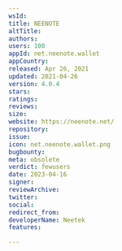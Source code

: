 ```yaml
---
wsId: 
title: NEENOTE
altTitle: 
authors: 
users: 100
appId: net.neenote.wallet
appCountry: 
released: Apr 26, 2021
updated: 2021-04-26
version: 4.0.4
stars: 
ratings: 
reviews: 
size: 
website: https://neenote.net/
repository: 
issue: 
icon: net.neenote.wallet.png
bugbounty: 
meta: obsolete
verdict: fewusers
date: 2023-04-16
signer: 
reviewArchive: 
twitter: 
social: 
redirect_from: 
developerName: Neetek
features: 

---
```


